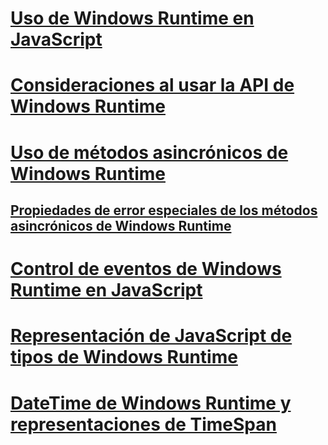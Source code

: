 # [Uso de Windows Runtime en JavaScript](using-the-windows-runtime-in-javascript.md)
# [Consideraciones al usar la API de Windows Runtime](considerations-when-using-the-windows-runtime-api.md)
# [Uso de métodos asincrónicos de Windows Runtime](using-windows-runtime-asynchronous-methods.md)
## [Propiedades de error especiales de los métodos asincrónicos de Windows Runtime](special-error-properties-from-asynchronous-windows-runtime-methods.md)
# [Control de eventos de Windows Runtime en JavaScript](handling-windows-runtime-events-in-javascript.md)
# [Representación de JavaScript de tipos de Windows Runtime](javascript-representation-of-windows-runtime-types.md)
# [DateTime de Windows Runtime y representaciones de TimeSpan](windows-runtime-datetime-and-timespan-representations.md)
